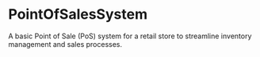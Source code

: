 # PointOfSalesSystem
A basic Point of Sale (PoS) system for a retail store to streamline inventory management and sales processes.

